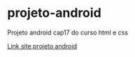 # projeto-android
Projeto android cap17 do curso html e css 

<a href="[
](https://matheusalves07.github.io/projeto-android/)">  Link site projeto android</a>
[
](https://matheusalves07.github.io/projeto-android/)
